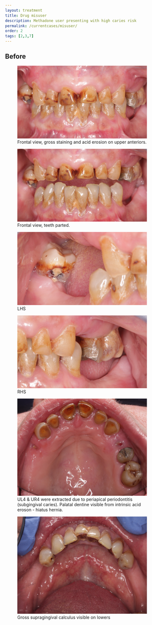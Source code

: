 ```yaml
---
layout: treatment
title: Drug misuser
description: Methadone user presenting with high caries risk
permalink: /currentcases/misuser/
order: 2
tags: [2,3,7]
---
```

## Before
<div class="row">
  <div class="col-md-6">
    <figure class="figure">
      <img src="/images/sb/1.jpg" class="figure-img img-fluid rounded" alt="...">
      <figcaption class="figure-caption text-center">Frontal view, gross staining and acid erosion on upper anteriors.</figcaption>
    </figure>

  </div>

  <div class="col-md-6">
    <figure class="figure">
      <img src="/images/sb/2.jpg" class="figure-img img-fluid rounded" alt="...">
      <figcaption class="figure-caption text-center">Frontal view, teeth parted.</figcaption>
    </figure>

  </div>

</div>

<div class="row">
  <div class="col-md-6">
    <figure class="figure">
      <img src="/images/sb/3.jpg" class="figure-img img-fluid rounded" alt="...">
      <figcaption class="figure-caption text-center">LHS</figcaption>
    </figure>

  </div>

  <div class="col-md-6">
    <figure class="figure">
      <img src="/images/sb/4.jpg" class="figure-img img-fluid rounded" alt="...">
      <figcaption class="figure-caption text-center">RHS</figcaption>
    </figure>

  </div>

</div>


<div class="row">
  <div class="col-md-6">
    <figure class="figure">
      <img src="/images/sb/5.jpg" class="figure-img img-fluid rounded" alt="...">
      <figcaption class="figure-caption text-center">UL4 & UR4 were extracted due to periapical periodontitis (subgingival caries). Palatal dentine visible from intrinsic acid eroson - hiatus hernia.</figcaption>
    </figure>

  </div>

  <div class="col-md-6">
    <figure class="figure">
      <img src="/images/sb/6.jpg" class="figure-img img-fluid rounded" alt="...">
      <figcaption class="figure-caption text-center">Gross supragingival calculus visible on lowers</figcaption>
    </figure>

  </div>

</div>
